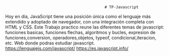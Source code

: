                                                 # TP-Javascript
Hoy en día, JavaScript tiene una posición única como el lenguaje más extendido y adoptado de navegador, 
con una integración completa con HTML y CSS.
Este Trabajo practico reune las diferentes temas de javascript:
funciones basicas, funciones flechas, algoritmos y bucles, expresion de funciones,conversion, operadores,objetos,
typeof, condicional,iteracion, etc.
                                       Web donde podras estudiar javascript.
https://lenguajejs.com/javascript/
https://es.javascript.info/

